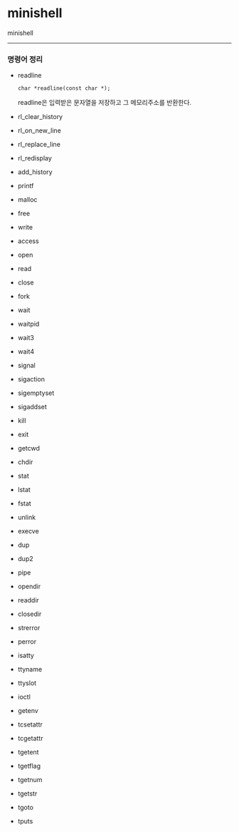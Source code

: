 # minishell
minishell

***

### 명령어 정리

* readline
  
  ```
  char *readline(const char *);
  ```
  readline은 입력받은 문자열을 저장하고 그 메모리주소를 반환한다.

* rl_clear_history
* rl_on_new_line
* rl_replace_line
* rl_redisplay
* add_history
* printf
* malloc
* free
* write
* access
* open
* read
* close
* fork
* wait
* waitpid
* wait3
* wait4
* signal
* sigaction
* sigemptyset
* sigaddset
* kill
* exit
* getcwd
* chdir
* stat
* lstat
* fstat
* unlink
* execve
* dup
* dup2
* pipe
* opendir
* readdir
* closedir
* strerror
* perror
* isatty
* ttyname
* ttyslot
* ioctl
* getenv
* tcsetattr
* tcgetattr
* tgetent
* tgetflag
* tgetnum
* tgetstr
* tgoto
* tputs
